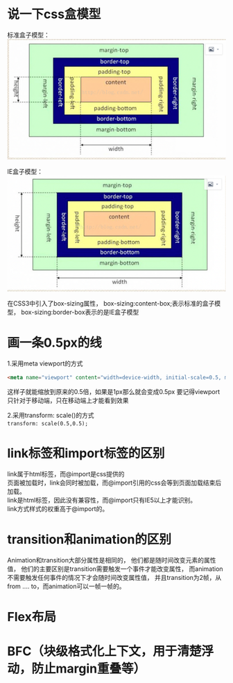 # 说一下css盒模型
标准盒子模型：<br/>
![](image/hz1.png)<br/>

IE盒子模型：<br/>
![](image/hz2.png) <br/>

在CSS3中引入了box-sizing属性，
box-sizing:content-box;表示标准的盒子模型，
box-sizing:border-box表示的是IE盒子模型

# 画一条0.5px的线
1.采用meta viewport的方式<br/>
```html
<meta name="viewport" content="width=device-width, initial-scale=0.5, minimum-scale=0.5, maximum-scale=0.5"/>
```
这样子就能缩放到原来的0.5倍，如果是1px那么就会变成0.5px 
要记得viewport只针对于移动端，只在移动端上才能看到效果<br/>

2.采用transform: scale()的方式<br/>
`transform: scale(0.5,0.5);` <br/>

# link标签和import标签的区别
link属于html标签，而@import是css提供的<br/>
页面被加载时，link会同时被加载，而@import引用的css会等到页面加载结束后加载。<br/>
link是html标签，因此没有兼容性，而@import只有IE5以上才能识别。<br/>
link方式样式的权重高于@import的。<br/>

# transition和animation的区别
Animation和transition大部分属性是相同的，
他们都是随时间改变元素的属性值，
他们的主要区别是transition需要触发一个事件才能改变属性，
而animation不需要触发任何事件的情况下才会随时间改变属性值，
并且transition为2帧，从from .... to，而animation可以一帧一帧的。

# Flex布局

# BFC（块级格式化上下文，用于清楚浮动，防止margin重叠等）





